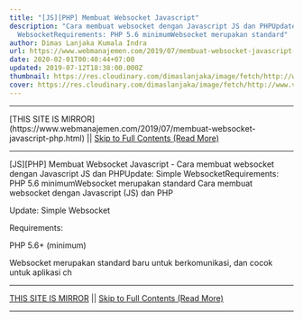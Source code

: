 ```yaml
---
title: "[JS][PHP] Membuat Websocket Javascript"
description: "Cara membuat websocket dengan Javascript JS dan PHPUpdate: Simple
  WebsocketRequirements: PHP 5.6 minimumWebsocket merupakan standard"
author: Dimas Lanjaka Kumala Indra
url: https://www.webmanajemen.com/2019/07/membuat-websocket-javascript-php.html
date: 2020-02-01T00:40:44+07:00
updated: 2019-07-12T18:38:00.000Z
thumbnail: https://res.cloudinary.com/dimaslanjaka/image/fetch/http://www.victim-site.com/img/snapshots/websocket.png
cover: https://res.cloudinary.com/dimaslanjaka/image/fetch/http://www.victim-site.com/img/snapshots/websocket.png
---
```


<hr/> [THIS SITE IS MIRROR](https://www.webmanajemen.com/2019/07/membuat-websocket-javascript-php.html) || <a href="https://www.webmanajemen.com/2019/07/membuat-websocket-javascript-php.html" rel="follow" class="button" id="read-more">Skip to Full Contents (Read More)</a> <hr/> [JS][PHP] Membuat Websocket Javascript - Cara membuat websocket dengan Javascript JS dan PHPUpdate: Simple WebsocketRequirements: PHP 5.6 minimumWebsocket merupakan standard Cara membuat websocket dengan Javascript (JS) dan PHP

Update: Simple Websocket

Requirements: 

PHP 5.6+ (minimum) 

Websocket merupakan standard baru untuk berkomunikasi, dan cocok untuk aplikasi ch <hr/> [THIS SITE IS MIRROR](https://www.webmanajemen.com/2019/07/membuat-websocket-javascript-php.html) || <a href="https://www.webmanajemen.com/2019/07/membuat-websocket-javascript-php.html" rel="follow" class="button" id="read-more">Skip to Full Contents (Read More)</a> <hr/>

<script>
    if (location.host.includes('dimaslanjaka12')) {
      location.replace('https://www.webmanajemen.com/2019/07/membuat-websocket-javascript-php.html');
    }
  </script>